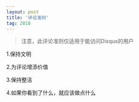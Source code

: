 ```yaml
---
layout: post
title: '评论准则'
tag: 2018
---
```

> 注意，此评论准则仅适用于能访问Disqus的用户

1.保持文明
 
2.为评论增添价值

3.保持整洁

4.如果你看到了什么，就应该做点什么
